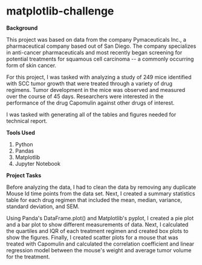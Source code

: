 # matplotlib-challenge

**Background**

This project was based on data from the company Pymaceuticals Inc., a pharmaceutical company based out of San Diego. The company specializes in anti-cancer pharmaceuticals and most recently began screening for potential treatments for squamous cell carcinoma -- a commonly occurring form of skin cancer.

For this project, I was tasked with analyzing a study of 249 mice identified with SCC tumor growth that were treated through a variety of drug regimens. Tumor development in the mice was observed and measured over the course of 45 days. Researchers were interested in the performance of the drug Capomulin against other drugs of interest.

I was tasked with generating all of the tables and figures needed for technical report. 

**Tools Used**

1. Python
2. Pandas
3. Matplotlib
4. Jupyter Notebook

**Project Tasks**

Before analyzing the data, I had to clean the data by removing any duplicate Mouse Id time points from the data set. Next, I created a summary statistics table for each drug regimen that included the mean, median, variance, standard deviation, and SEM. 

Using Panda's DataFrame.plot() and Matplotlib's pyplot, I created a pie plot and a bar plot to show different measurements of data. Next, I calculated the quartiles and IQR of each treatment regimen and created box plots to show the figures. Finally, I created scatter plots for a mouse that was treated with Capomulin and calculated the correlation coefficient and linear regression model between the mouse's weight and average tumor volume for the treatment. 